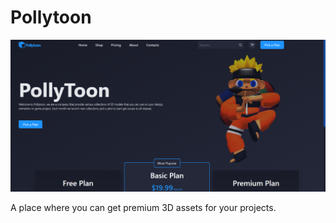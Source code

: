 # Pollytoon

![Pollytoon screenshot](screenshots/ss02.png)

A place where you can get premium 3D assets for your projects.
